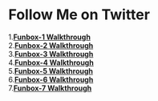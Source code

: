 # Follow Me on Twitter<br/>
1.[**Funbox-1 Walkthrough**](https://www.linkedin.com/pulse/funbox-1-walkthrough-vulnhub-shubham-singh/)<br/>
2.[**Funbox-2 Walkthrough**](https://shubham-singh.medium.com/funbox-2-walkthrough-vulnhub-b1933209acf3)<br/>
3.[**Funbox-3 Walkthrough**](https://shubham-singh.medium.com/funbox-3-easy-walkthrough-vulnhub-fd13a1648445)<br/>
4.[**Funbox-4 Walkthrough**](https://shubham-singh.medium.com/funbox-4-ctf-walkthrough-vulnhub-a5c733c350df)<br/>
5.[**Funbox-5 Walkthrough**](https://shubham-singh.medium.com/funbox-5-next-level-walkthrough-vulnhub-9b896ccca06)<br/>
6.[**Funbox-6 Walkthrough**](https://shubham-singh.medium.com/funbox-6-gamble-hall-walkthrough-vulnhub-26ad3f076d67)<br/>
7.[**Funbox-7 Walkthrough**](https://shubham-singh.medium.com/funbox-7-easyenum-walkthrough-vulnhub-3c1ef0f1c2ef)<br/>
